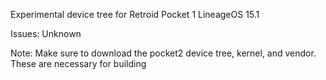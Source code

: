 Experimental device tree for Retroid Pocket 1 LineageOS 15.1

Issues: Unknown

Note: Make sure to download the pocket2 device tree, kernel, and vendor. These are necessary for building
